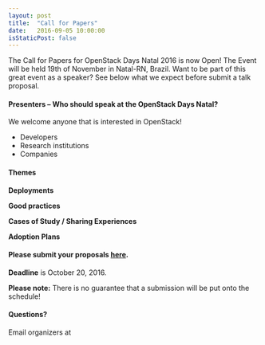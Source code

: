 ```yaml
---
layout: post
title:  "Call for Papers"
date:   2016-09-05 10:00:00
isStaticPost: false
---
```

The Call for Papers for OpenStack Days Natal 2016 is now Open!
The Event will be held 19th of November in Natal-RN, Brazil. Want to be part of this great event as a speaker? See below what we expect before submit a talk proposal.

#### Presenters – Who should speak at the OpenStack Days Natal?

We welcome anyone that is interested in OpenStack!

* Developers
* Research institutions
* Companies

#### Themes

__Deployments__

__Good practices__

__Cases of Study / Sharing Experiences__

__Adoption Plans__

#### Please submit your proposals [here]().
__Deadline__ is October 20, 2016.

__Please note:__ There is no guarantee that a submission will be put onto the schedule!<br/>

#### Questions?
Email organizers at [](mailto:)
